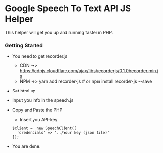 # Google Speech To Text API JS Helper
This helper will get you up and running faster in PHP.

### Getting Started 

* You need to get recorder.js
  * CDN ->> https://cdnjs.cloudflare.com/ajax/libs/recorderjs/0.1.0/recorder.min.js
  * NPM ->> yarn add recorder-js # or npm install recorder-js --save

* Set html up.
* Input you info in the speech.js
* Copy and Paste the PHP
  * Insert you API-key 
  ```
  $client =  new SpeechClient([
    'credentials' => '../Your key (json file)'
  ]);
  ```
 * You are done.
